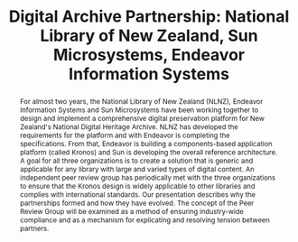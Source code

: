 ---
abstract: For almost two years, the National Library of New Zealand (NLNZ), Endeavor
  Information Systems and Sun Microsystems have been working together to design and
  implement a comprehensive digital preservation platform for New Zealand's National
  Digital Heritage Archive. NLNZ has developed the requirements for the platform and
  with Endeavor is completing the specifications. From that, Endeavor is building
  a components-based application platform (called Kronos) and Sun is developing the
  overall reference architecture. A goal for all three organizations is to create
  a solution that is generic and applicable for any library with large and varied
  types of digital content. An independent peer review group has periodically met
  with the three organizations to ensure that the Kronos design is widely applicable
  to other libraries and complies with international standards. Our presentation describes
  why the partnerships formed and how they have evolved. The concept of the Peer Review
  Group will be examined as a method of ensuring industry-wide compliance and as a
  mechanism for explicating and resolving tension between partners.
creators:
- Tim Tamminga
date: null
document_url: https://services.phaidra.univie.ac.at/api/object/o:294557/download
grand_parent: iPRES
institutions: []
keywords:
- ithaca
landing_page_url: https://phaidra.univie.ac.at/o:294557
language: eng
layout: publication
license: CC BY-SA 3.0 AT
notes_url: null
parent: iPRES 2006
publication_type: presentation
size: 1517516
slides_url: null
source_name: iPRES
stream_url: null
title: 'Digital Archive Partnership: National Library of New Zealand, Sun Microsystems,
  Endeavor Information Systems'
year: 2006
---